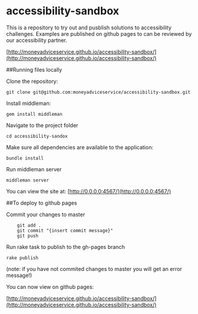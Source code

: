 # accessibility-sandbox

This is a repository to try out and pusblish solutions to accessibility challenges.  Examples are published on github pages to can be reviewed by our accessibility partner.


[http://moneyadviceservice.github.io/accessibility-sandbox/](http://moneyadviceservice.github.io/accessibility-sandbox/)


##Running files locally

Clone the repository:

```
git clone git@github.com:moneyadviceservice/accessibility-sandbox.git
```

Install middleman:
	
```
gem install middleman
```

Navigate to the project folder

```
cd accessibility-sandox
```

Make sure all dependencies are available to the application:

```
bundle install
```

Run middleman server

```
middleman server
```

You can view the site at: [http://0.0.0.0:4567/](http://0.0.0.0:4567/)


##To deploy to github pages

Commit your changes to master

```
    git add .
    git commit "{insert commit message}"
    git push
```

Run rake task to publish to the gh-pages branch

    rake publish

(note: if you have not commited changes to master you will get an error message!)


You can now view on github pages: 

[http://moneyadviceservice.github.io/accessibility-sandbox/](http://moneyadviceservice.github.io/accessibility-sandbox/)